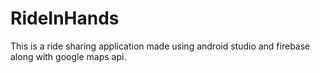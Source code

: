 # RideInHands
This is a ride sharing application made using android studio and firebase along with google maps api.
